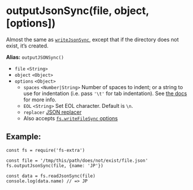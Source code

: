 outputJsonSync(file, object, \[options\])
=========================================

Almost the same as [`writeJsonSync`](writeJson-sync.md), except that if the directory does not exist, it’s created.

**Alias:** `outputJSONSync()`

-   `file` `<String>`
-   `object` `<Object>`
-   `options` `<Object>`
    -   `spaces` `<Number|String>` Number of spaces to indent; or a string to use for indentation (i.e. pass `'\t'` for tab indentation). See [the docs](https://developer.mozilla.org/en-US/docs/Web/JavaScript/Reference/Global_Objects/JSON/stringify#The_space_argument) for more info.
    -   `EOL` `<String>` Set EOL character. Default is `\n`.
    -   `replacer` [JSON replacer](https://developer.mozilla.org/en-US/docs/Web/JavaScript/Reference/Global_Objects/JSON/stringify#The_replacer_parameter)
    -   Also accepts [`fs.writeFileSync` options](https://nodejs.org/api/fs.html#fs_fs_writefilesync_file_data_options)

Example:
--------

    const fs = require('fs-extra')

    const file = '/tmp/this/path/does/not/exist/file.json'
    fs.outputJsonSync(file, {name: 'JP'})

    const data = fs.readJsonSync(file)
    console.log(data.name) // => JP
